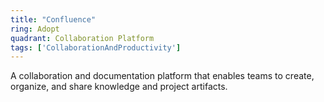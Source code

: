 ```yaml
---
title: "Confluence"
ring: Adopt
quadrant: Collaboration Platform
tags: ['CollaborationAndProductivity']
---
```

A collaboration and documentation platform that enables teams to create, organize, and share knowledge and project artifacts.

